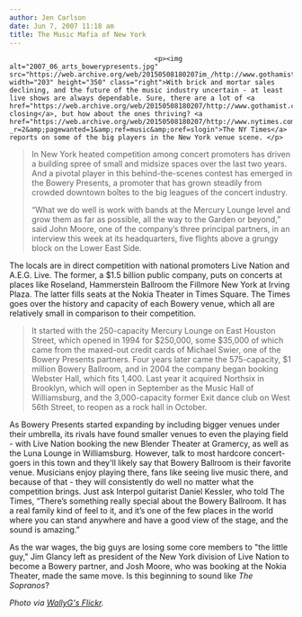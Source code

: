 ```yaml
---
author: Jen Carlson
date: Jun 7, 2007 11:18 am
title: The Music Mafia of New York
---
```


	
										<p><img alt="2007_06_arts_bowerypresents.jpg" src="https://web.archive.org/web/20150508180207im_/http://www.gothamist.com/attachments/arts_jen/2007_06_arts_bowerypresents.jpg" width="203" height="350" class="right">With brick and mortar sales declining, and the future of the music industry uncertain - at least live shows are always dependable. Sure, there are a lot of <a href="https://web.archive.org/web/20150508180207/http://www.gothamist.com/2007/03/30/venues_1.php">venues closing</a>, but how about the ones thriving? <a href="https://web.archive.org/web/20150508180207/http://www.nytimes.com/2007/06/07/arts/music/07bowe.html?_r=2&amp;pagewanted=1&amp;ref=music&amp;oref=slogin">The NY Times</a> reports on some of the big players in the New York venue scene. </p>

<blockquote>In New York heated competition among concert promoters has driven a building spree of small and midsize spaces over the last two years. And a pivotal player in this behind-the-scenes contest has emerged in the Bowery Presents, a promoter that has grown steadily from crowded downtown bo&#xEE;tes to the big leagues of the concert industry.

<p>&#x201C;What we do well is work with bands at the Mercury Lounge level and grow them as far as possible, all the way to the Garden or beyond,&#x201D; said John Moore, one of the company&#x2019;s three principal partners, in an interview this week at its headquarters, five flights above a grungy block on the Lower East Side.</p></blockquote><p></p>

<p>The locals are in direct competition with national promoters Live Nation and A.E.G. Live. The former, a $1.5 billion public company, puts on concerts at places like Roseland, Hammerstein Ballroom the Fillmore New York at Irving Plaza.  The latter fills seats at the Nokia Theater in Times Square. The Times goes over the history and capacity of each Bowery venue, which all are relatively small in comparison to their competition. </p>

<blockquote>It started with the 250-capacity Mercury Lounge on East Houston Street, which opened in 1994 for $250,000, some $35,000 of which came from the maxed-out credit cards of Michael Swier, one of the Bowery Presents partners. Four years later came the 575-capacity, $1 million Bowery Ballroom, and in 2004 the company began booking Webster Hall, which fits 1,400. Last year it acquired Northsix in Brooklyn, which will open in September as the Music Hall of Williamsburg, and the 3,000-capacity former Exit dance club on West 56th Street, to reopen as a rock hall in October.</blockquote>

<p>As Bowery Presents started expanding by including bigger venues under their umbrella, its rivals have found smaller venues to even the playing field - with Live Nation booking the new Blender Theater at Gramercy, as well as the Luna Lounge in Williamsburg. However, talk to most hardcore concert-goers in this town and they&apos;ll likely say that Bowery Ballroom is their favorite venue. Musicians enjoy playing there, fans like seeing live music there, and because of that - they will consistently do well no matter what the competition brings. Just ask Interpol guitarist Daniel Kessler, who told The Times, &#x201C;There&#x2019;s something really special about the Bowery Ballroom. It has a real family kind of feel to it, and it&#x2019;s one of the few places in the world where you can stand anywhere and have a good view of the stage, and the sound is amazing.&#x201D;</p>

<p>As the war wages, the big guys are losing some core members to &quot;the little guy,&quot; Jim Glancy left as president of the New York division of Live Nation to become a Bowery partner, and Josh Moore, who was booking at the Nokia Theater, made the same move. Is this beginning to sound like <em>The Sopranos</em>? </p>

<p><em>Photo via <a href="https://web.archive.org/web/20150508180207/http://www.flickr.com/photos/wallyg/501212411/">WallyG&apos;s Flickr</a>.</em></p>					
										
									
				